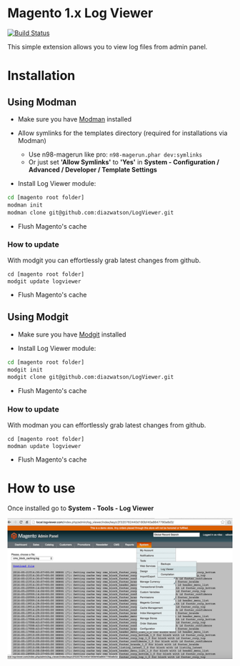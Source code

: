 # Magento 1.x Log Viewer
[![Build Status](https://travis-ci.org/diazwatson/LogViewer.svg?branch=master)](https://travis-ci.org/diazwatson/LogViewer)

This simple extension allows you to view log files from admin panel.


# Installation 

## Using Modman

- Make sure you have [Modman](https://github.com/colinmollenhour/modman) installed
- Allow symlinks for the templates directory (required for installations via Modman)
    - Use n98-magerun like pro: `n98-magerun.phar dev:symlinks`
    - Or just set **'Allow Symlinks'** to **'Yes'** in **System - Configuration / Advanced / Developer / Template Settings**

- Install Log Viewer module:
```bash
cd [magento root folder]
modman init
modman clone git@github.com:diazwatson/LogViewer.git
```
- Flush Magento's cache 

### How to update
With modgit you can effortlessly grab latest changes from github.
```
cd [magento root folder]
modgit update logviewer
```
- Flush Magento's cache


## Using Modgit

- Make sure you have [Modgit](https://github.com/jreinke/modgit) installed

- Install Log Viewer module:
```bash
cd [magento root folder]
modgit init
modgit clone git@github.com:diazwatson/LogViewer.git
```
- Flush Magento's cache 

### How to update
With modman you can effortlessly grab latest changes from github.
```
cd [magento root folder]
modman update logviewer
```
- Flush Magento's cache

# How to use
Once installed go to **System - Tools - Log Viewer**

![Magento Log Viewer](docs/images/log_viewer-screen.jpg)